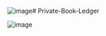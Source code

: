 ![image](https://github.com/user-attachments/assets/a8db6fcc-0b44-425b-9903-0662584d339b)# Private-Book-Ledger

![image](https://github.com/user-attachments/assets/1884cda8-4edf-44f5-bcde-f6410b6963bb)
